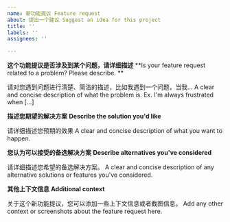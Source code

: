 ```yaml
---
name: 新功能提议 Feature request 
about: 提出一个建议 Suggest an idea for this project 
title: ''
labels: ''
assignees: ''

---
```


**这个功能提议是否涉及到某个问题，请详细描述**
**Is your feature request related to a problem? Please describe. **


请对您遇到问题进行清楚、简洁的描述，比如我遇到一个问题，当我...
A clear and concise description of what the problem is. Ex. I'm always frustrated when [...]

**描述您期望的解决方案**
**Describe the solution you'd like**

请详细描述您预期的效果
A clear and concise description of what you want to happen.

**您认为可以接受的备选解决方案**
**Describe alternatives you've considered**

请详细描述您希望的备选解决方案。
A clear and concise description of any alternative solutions or features you've considered.

**其他上下文信息**
**Additional context**

关于这个新功能提议，您可以添加一些上下文信息或者截图信息。
Add any other context or screenshots about the feature request here.
